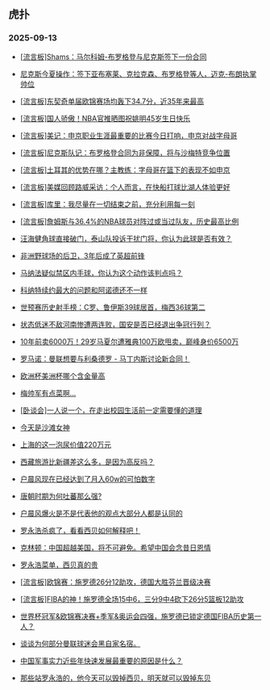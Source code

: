 ## 虎扑 
### 2025-09-13

+ [[流言板]Shams：马尔科姆-布罗格登与尼克斯签下一份合同](https://bbs.hupu.com/634789516.html)

+ [尼克斯今夏操作：签下亚布塞莱、克拉克森、布罗格登等人，迈克-布朗执掌帅位](https://bbs.hupu.com/634790113.html)

+ [[流言板]东契奇单届欧锦赛场均轰下34.7分，近35年来最高](https://bbs.hupu.com/634788483.html)

+ [[流言板]国人骄傲！NBA官推晒图祝姚明45岁生日快乐](https://bbs.hupu.com/634790031.html)

+ [[流言板]美记：申京职业生涯最重要的比赛今日打响，申京对战字母哥](https://bbs.hupu.com/634787523.html)

+ [[流言板]尼克斯队记：布罗格登合同为非保障，将与沙梅特竞争位置](https://bbs.hupu.com/634789677.html)

+ [[流言板]土耳其的优势在哪？主教练：字母哥在篮下的表现不如申京](https://bbs.hupu.com/634787894.html)

+ [[流言板]美媒回顾路威采访：个人而言，在快船打球比湖人体验更好](https://bbs.hupu.com/634790542.html)

+ [[流言板]库里：我尽量在一切结束之前，充分利用每一刻](https://bbs.hupu.com/634789756.html)

+ [[流言板]詹姆斯与36.4%的NBA球员对阵过或当过队友，历史最高比例](https://bbs.hupu.com/634790327.html)

+ [汪海健角球直接破门，泰山队投诉干扰门将，你认为此球是否有效？](https://bbs.hupu.com/634789103.html)

+ [非洲野球场的后卫，3年后成了英超前锋](https://bbs.hupu.com/634785580.html)

+ [马纳法疑似禁区内手球，你认为这个动作该判点吗？](https://bbs.hupu.com/634789525.html)

+ [科纳特续约最大的问题和阿诺德还不一样](https://bbs.hupu.com/634783993.html)

+ [世预赛历史射手榜：C罗、鲁伊斯39球居首，梅西36球第二](https://bbs.hupu.com/634784707.html)

+ [状态低迷不敌河南惨遭两连败，国安是否已经退出争冠行列？](https://bbs.hupu.com/634790023.html)

+ [10年前卖6000万！29岁马夏尔遭雅典100万欧甩卖，巅峰身价6500万](https://bbs.hupu.com/634786114.html)

+ [罗马诺：曼联想要与利桑德罗 - 马丁内斯讨论新合同！](https://bbs.hupu.com/634789728.html)

+ [欧洲杯美洲杯哪个含金量高](https://bbs.hupu.com/634784533.html)

+ [梅帅军有点菜啊...](https://bbs.hupu.com/634790185.html)

+ [[卧谈会]一人说一个，在走出校园生活前一定需要懂的道理](https://bbs.hupu.com/634788695.html)

+ [今天是沙滩女神️](https://bbs.hupu.com/634788357.html)

+ [上海的这一泡尿价值220万元](https://bbs.hupu.com/634788113.html)

+ [西藏旅游比新疆差这么多，是因为高反吗？](https://bbs.hupu.com/634789790.html)

+ [户晨风现在已经达到了月入60w的可怕数字](https://bbs.hupu.com/634790096.html)

+ [唐朝时期为何吐蕃那么强?](https://bbs.hupu.com/634787516.html)

+ [户晨风爆火是不是代表他的观点大部分人都是认同的](https://bbs.hupu.com/634789204.html)

+ [罗永浩杀疯了，看看西贝如何解释吧！](https://bbs.hupu.com/634789473.html)

+ [克林顿：中国超越美国，将不可避免。希望中国会念昔日恩情](https://bbs.hupu.com/634789000.html)

+ [罗永浩菜单，西贝真的贵](https://bbs.hupu.com/634790558.html)

+ [[流言板]欧锦赛：施罗德26分12助攻，德国大胜芬兰晋级决赛](https://bbs.hupu.com/634791534.html)

+ [[流言板]FIBA的神！施罗德全场15中6，三分9中4砍下26分5篮板12助攻](https://bbs.hupu.com/634791551.html)

+ [世界杯冠军&amp;欧锦赛决赛+季军&amp;奥运会四强，施罗德已锁定德国FIBA历史第一人？](https://bbs.hupu.com/634791654.html)

+ [谈谈为何部分曼联球迷会黑自家名宿。](https://bbs.hupu.com/634784831.html)

+ [中国军事实力近些年快速发展最重要的原因是什么？](https://bbs.hupu.com/634791413.html)

+ [那些站罗永浩的，他今天可以毁掉西贝，明天就可以毁掉东贝](https://bbs.hupu.com/634789325.html)

